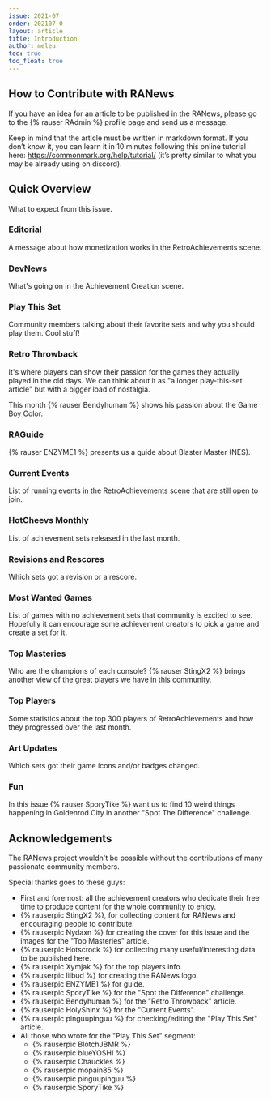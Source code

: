 ```yaml
---
issue: 2021-07
order: 202107-0
layout: article
title: Introduction
author: meleu
toc: true
toc_float: true
---
```



## How to Contribute with RANews

If you have an idea for an article to be published in the RANews, please go to the {% rauser RAdmin %} profile page and send us a message.

Keep in mind that the article must be written in markdown format. If you don’t know it, you can learn it in 10 minutes following this online tutorial here: <https://commonmark.org/help/tutorial/> (it’s pretty similar to what you may be already using on discord).


## Quick Overview

What to expect from this issue.


### Editorial

A message about how monetization works in the RetroAchievements scene.


### DevNews

What's going on in the Achievement Creation scene.


### Play This Set

Community members talking about their favorite sets and why you should play them. Cool stuff!


### Retro Throwback

It's where players can show their passion for the games they actually played in the old days. We can think about it as "a longer play-this-set article" but with a bigger load of nostalgia.

This month {% rauser Bendyhuman %} shows his passion about the Game Boy Color.


### RAGuide

{% rauser ENZYME1 %} presents us a guide about Blaster Master (NES).


### Current Events

List of running events in the RetroAchievements scene that are still open to join.


### HotCheevs Monthly

List of achievement sets released in the last month.


### Revisions and Rescores

Which sets got a revision or a rescore.


### Most Wanted Games

List of games with no achievement sets that community is excited to see. Hopefully it can encourage some achievement creators to pick a game and create a set for it.


### Top Masteries

Who are the champions of each console? {% rauser StingX2 %} brings another view of the great players we have in this community.


### Top Players

Some statistics about the top 300 players of RetroAchievements and how they progressed over the last month.


### Art Updates

Which sets got their game icons and/or badges changed.


### Fun

In this issue {% rauser SporyTike %} want us to find 10 weird things happening in Goldenrod City in another "Spot The Difference" challenge.


## Acknowledgements

The RANews project wouldn't be possible without the contributions of many passionate community members.

Special thanks goes to these guys:

- First and foremost: all the achievement creators who dedicate their free time to produce content for the whole community to enjoy.
- {% rauserpic StingX2 %}, for collecting content for RANews and encouraging people to contribute.
- {% rauserpic Nydaxn %} for creating the cover for this issue and the images for the "Top Masteries" article.
- {% rauserpic Hotscrock %} for collecting many useful/interesting data to be published here.
- {% rauserpic Xymjak %} for the top players info.
- {% rauserpic lilbud %} for creating the RANews logo.
- {% rauserpic ENZYME1 %} for guide.
- {% rauserpic SporyTike %} for the "Spot the Difference" challenge.
- {% rauserpic Bendyhuman %} for the "Retro Throwback" article.
- {% rauserpic HolyShinx %} for the "Current Events".
- {% rauserpic pinguupinguu %} for checking/editing the "Play This Set" article.
- All those who wrote for the "Play This Set" segment:
  - {% rauserpic BlotchJBMR %}
  - {% rauserpic blueYOSHI %}
  - {% rauserpic Chauckles %}
  - {% rauserpic mopain85 %}
  - {% rauserpic pinguupinguu %}
  - {% rauserpic SporyTike %}
